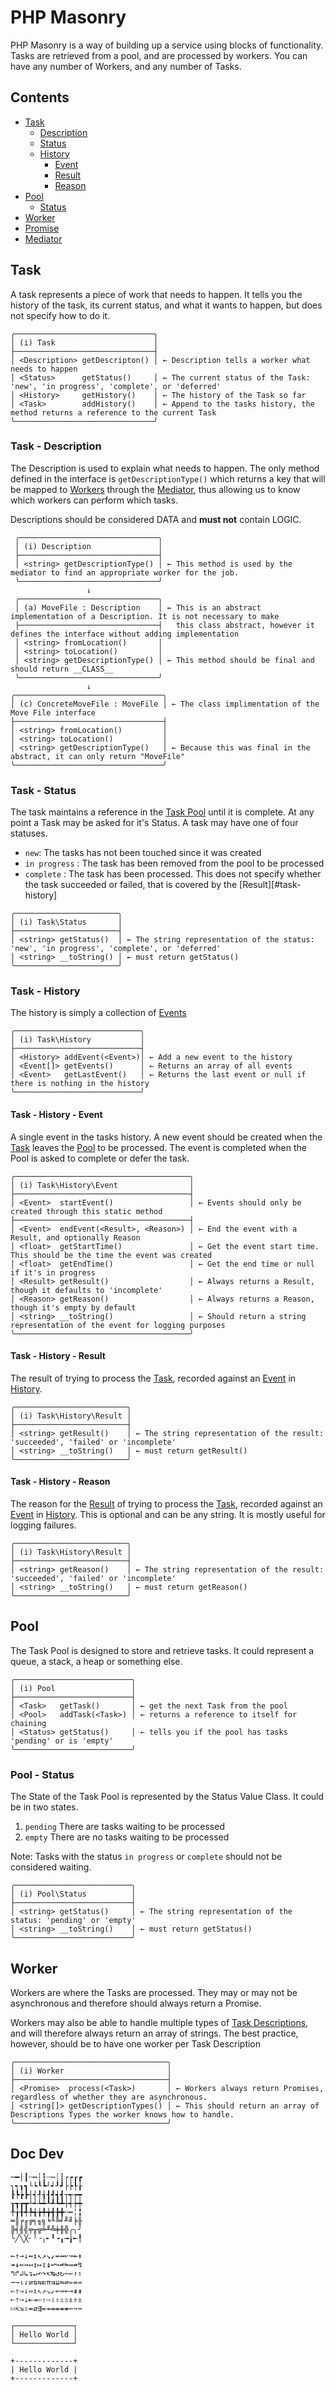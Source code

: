 # PHP Masonry

PHP Masonry is a way of building up a service using blocks of functionality. Tasks are retrieved from a pool, and are
processed by workers. You can have any number of Workers, and any number of Tasks.

## Contents

 * [Task](#Task)
   * [Description](#description)
   * [Status](#task-status)
   * [History](#task-history)
     * [Event](#task-history-event)
     * [Result](#task-history-result)
     * [Reason](#task-history-reason)
 * [Pool](#pool)
   * [Status](#pool-status)
 * [Worker](#worker)
 * [Promise](#promise)
 * [Mediator](#mediator)

## Task

A task represents a piece of work that needs to happen. It tells you the history of the task, its current status, and
what it wants to happen, but does not specify how to do it.

```
╭───────────────────────────────╮
│ (i) Task                      │
├───────────────────────────────┤
│ <Description> getDescripton() │ ← Description tells a worker what needs to happen
│ <Status>      getStatus()     │ ← The current status of the Task: 'new', 'in progress', 'complete', or 'deferred'
│ <History>     getHistory()    │ ← The history of the Task so far
│ <Task>        addHistory()    │ ← Append to the tasks history, the method returns a reference to the current Task
╰───────────────────────────────╯
```

### Task - Description

The Description is used to explain what needs to happen. The only method defined in the interface is
`getDescriptionType()` which returns a key that will be mapped to [Workers](#workers) through the [Mediator](#mediator),
thus allowing us to know which workers can perform which tasks.

Descriptions should be considered DATA and **must not** contain LOGIC.

```
 ╭───────────────────────────────╮
 │ (i) Description               │
 ├───────────────────────────────┤
 │ <string> getDescriptionType() │ ← This method is used by the mediator to find an appropriate worker for the job.
 ╰───────────────────────────────╯
                 ↓
 ╭───────────────────────────────╮
 │ (a) MoveFile : Description    │ ← This is an abstract implementation of a Description. It is not necessary to make
 ├───────────────────────────────┤   this class abstract, however it defines the interface without adding implementation
 │ <string> fromLocation()       │
 │ <string> toLocation()         │
 │ <string> getDescriptionType() │ ← This method should be final and should return __CLASS__
 ╰───────────────────────────────╯
                 ↓
╭─────────────────────────────────╮
│ (c) ConcreteMoveFile : MoveFile │ ← The class implimentation of the Move File interface
├─────────────────────────────────┤
│ <string> fromLocation()         │
│ <string> toLocation()           │
│ <string> getDescriptionType()   │ ← Because this was final in the abstract, it can only return "MoveFile"
╰─────────────────────────────────╯
```

### Task - Status

The task maintains a reference in the [Task Pool](#Task-Pool) until it is complete. At any point a Task may be asked for
it's Status. A task may have one of four statuses.

 * `new`: The tasks has not been touched since it was created
 * `in progress` : The task has been removed from the pool to be processed
 * `complete` : The task has been processed. This does not specify whether the task succeeded or failed, that is
   covered by the [Result][#task-history]

```
╭───────────────────────╮
│ (i) Task\Status       │
├───────────────────────┤
│ <string> getStatus()  │ ← The string representation of the status: 'new', 'in progress', 'complete', or 'deferred'
│ <string> __toString() │ ← must return getStatus()
╰───────────────────────╯
```

### Task - History

The history is simply a collection of [Events](#task-history-event)

```
╭────────────────────────────╮
│ (i) Task\History           │
├────────────────────────────┤
│ <History> addEvent(<Event>)│ ← Add a new event to the history
│ <Event[]> getEvents()      │ ← Returns an array of all events
│ <Event>   getLastEvent()   │ ← Returns the last event or null if there is nothing in the history
╰────────────────────────────╯
```

#### Task - History - Event

A single event in the tasks history. A new event should be created when the [Task](#task) leaves the [Pool](#pool) to
be processed. The event is completed when the Pool is asked to complete or defer the task.

```
╭───────────────────────────────────────╮
│ (i) Task\History\Event                │
├───────────────────────────────────────┤
│ <Event>  startEvent()                 │ ← Events should only be created through this static method
├───────────────────────────────────────┤
│ <Event>  endEvent(<Result>, <Reason>) │ ← End the event with a Result, and optionally Reason
│ <float>  getStartTime()               │ ← Get the event start time. This should be the time the event was created
│ <float>  getEndTime()                 │ ← Get the end time or null if it's in progress
│ <Result> getResult()                  │ ← Always returns a Result, though it defaults to 'incomplete'
│ <Reason> getReason()                  │ ← Always returns a Reason, though it's empty by default
│ <string> __toString()                 │ ← Should return a string representation of the event for logging purposes
╰───────────────────────────────────────╯
```

#### Task - History - Result

The result of trying to process the [Task](#task), recorded against an [Event](#task-history-event) in
[History](#task-history).

```
╭─────────────────────────╮
│ (i) Task\History\Result │
├─────────────────────────┤
│ <string> getResult()    │ ← The string representation of the result: 'succeeded', 'failed' or 'incomplete'
│ <string> __toString()   │ ← must return getResult()
╰─────────────────────────╯
```

#### Task - History - Reason

The reason for the [Result](#task-history-result) of trying to process the [Task](#task), recorded against an
[Event](#task-history-event) in [History](#task-history). This is optional and can be any string. It is mostly useful
for logging failures.

```
╭─────────────────────────╮
│ (i) Task\History\Result │
├─────────────────────────┤
│ <string> getReason()    │ ← The string representation of the result: 'succeeded', 'failed' or 'incomplete'
│ <string> __toString()   │ ← must return getReason()
╰─────────────────────────╯
```

## Pool

The Task Pool is designed to store and retrieve tasks. It could represent a queue, a stack, a heap or something else.

```
╭──────────────────────────╮
│ (i) Pool                 │
├──────────────────────────┤
│ <Task>   getTask()       │ ← get the next Task from the pool
│ <Pool>   addTask(<Task>) │ ← returns a reference to itself for chaining
│ <Status> getStatus()     │ ← tells you if the pool has tasks 'pending' or is 'empty'
╰──────────────────────────╯
```

### Pool - Status

The State of the Task Pool is represented by the Status Value Class. It could be in two states.
 1. `pending` There are tasks waiting to be processed
 2. `empty` There are no tasks waiting to be processed

Note: Tasks with the status `in progress` or `complete` should not be considered waiting.

```
╭──────────────────────────╮
│ (i) Pool\Status          │
├──────────────────────────┤
│ <string> getStatus()     │ ← The string representation of the status: 'pending' or 'empty'
│ <string> __toString()    │ ← must return getStatus()
╰──────────────────────────╯
```

## Worker

Workers are where the Tasks are processed. They may or may not be asynchronous and therefore should always return a
Promise.

Workers may also be able to handle multiple types of [Task Descriptions](#task-descriptions), and will therefore always
return an array of strings. The best practice, however, should be to have one worker per Task Description

```
╭──────────────────────────────────╮
│ (i) Worker                       │
├──────────────────────────────────┤
│ <Promise>  process(<Task>)       │ ← Workers always return Promises, regardless of whether they are asynchronous.
│ <string[]> getDescriptionTypes() │ ← This should return an array of Descriptions Types the worker knows how to handle.
╰──────────────────────────────────╯
```

## Doc Dev

```
─━│┃┄┅┆┇┈┉┊┋┌┍┎┏
┐┑┒┓└┕┖┗┘┙┚┛├┝┞┟
┠┡┢┣┤┥┦┧┨┩┪┫┬┭┮┯
┰┱┲┳┴┵┶┷┸┹┺┻┼┽┾┿
╀╁╂╃╄╅╆╇╈╉╊╋╌╍╎╏
═║╒╓╔╕╖╗╘╙╚╛╜╝╞╟
╠╡╢╣╤╥╦╧╨╩╪╫╬╭╮╯
╰╱╲╳╴╵╶╷╸╹╺╻╼╽╾╿
```

```
←↑→↓↔↕↖↗↘↙↚↛↜↝↞↟
↠↡↢↣↤↥↦↧↨↩↪↫↬↭↮↯
↰↱↲↳↴↵↶↷↸↹↺↻↼↽↾↿
⇀⇁⇂⇃⇄⇅⇆⇇⇈⇉⇊⇋⇌⇍⇎⇏
⇐⇑⇒⇓⇔⇕⇖⇗⇘⇙⇚⇛⇜⇝⇞⇟
⇠⇡⇢⇣⇤⇥⇦⇧⇨⇩⇪⇫⇬⇭⇮⇯
⇰⇱⇲⇳⇴⇵⇶⇷⇸⇹⇺⇻⇼⇽⇾⇿
```

```
┌─────────────┐
│ Hello World │
└─────────────┘
```

```
+-------------+
| Hello World |
+-------------+
```
